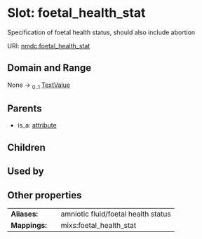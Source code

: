 
# Slot: foetal_health_stat


Specification of foetal health status, should also include abortion

URI: [nmdc:foetal_health_stat](https://microbiomedata/meta/foetal_health_stat)


## Domain and Range

None &#8594;  <sub>0..1</sub> [TextValue](TextValue.md)

## Parents

 *  is_a: [attribute](attribute.md)

## Children


## Used by


## Other properties

|  |  |  |
| --- | --- | --- |
| **Aliases:** | | amniotic fluid/foetal health status |
| **Mappings:** | | mixs:foetal_health_stat |

